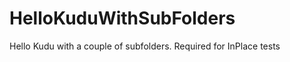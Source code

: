 HelloKuduWithSubFolders
=======================

Hello Kudu with a couple of subfolders. Required for InPlace tests
